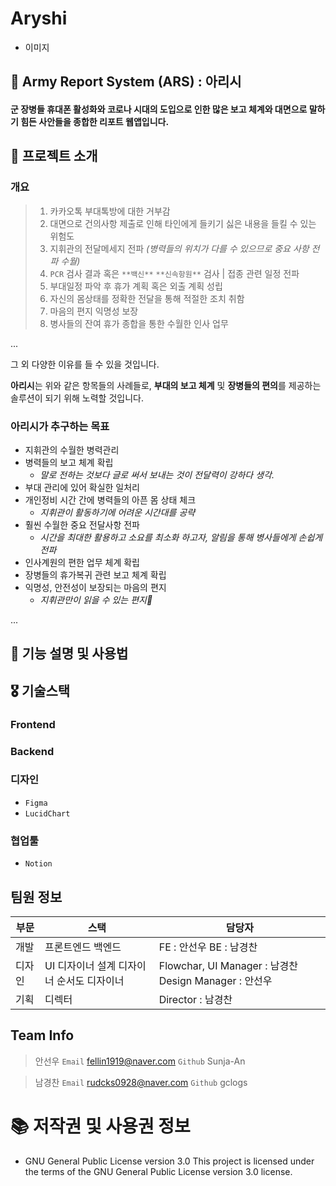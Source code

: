 # Aryshi
- 이미지

## 🧩 Army Report System (ARS) : 아리시
#### 군 장병들 휴대폰 활성화와 코로나 시대의 도입으로 인한 많은 보고 체계와 대면으로 말하기 힘든 사안들을 종합한 리포트 웹앱입니다.

## 🧸 프로젝트 소개

### 개요
> 1. 카카오톡 부대톡방에 대한 거부감
> 2. 대면으로 건의사항 제출로 인해 타인에게 들키기 싫은 내용을 들킬 수 있는 위험도
> 3. 지휘관의 전달메세지 전파 *(병력들의 위치가 다를 수 있으므로 중요 사항 전파 수월)*
> 4. `PCR` 검사 결과 혹은 `**백신**` `**신속항원**` 검사 | 접종 관련 일정 전파
> 5. 부대일정 파악 후 휴가 계획 혹은 외출 계획 성립
> 6. 자신의 몸상태를 정확한 전달을 통해 적절한 조치 취함
> 7. 마음의 편지 익명성 보장
> 8. 병사들의 잔여 휴가 종합을 통한 수월한 인사 업무

...

그 외 다양한 이유를 들 수 있을 것입니다.

**아리시**는 위와 같은 항목들의 사례들로, **부대의 보고 체계** 및 **장병들의 편의**를 제공하는 솔루션이 되기 위해 노력할 것입니다.

### 아리시가 추구하는 목표
- 지휘관의 수월한 병력관리
- 병력들의 보고 체계 확립
    - *말로 전하는 것보다 글로 써서 보내는 것이 전달력이 강하다 생각.*
- 부대 관리에 있어 확실한 일처리
- 개인정비 시간 간에 병력들의 아픈 몸 상태 체크
    - *지휘관이 활동하기에 어려운 시간대를 공략*
- 훨씬 수월한 중요 전달사항 전파
    - *시간을 최대한 활용하고 소요를 최소화 하고자, 알림을 통해 병사들에게 손쉽게 전파*
- 인사계원의 편한 업무 체계 확립
- 장병들의 휴가복귀 관련 보고 체계 확립
- 익명성, 안전성이 보장되는 마음의 편지
    - *지휘관만이 읽을 수 있는 편지👀*

...

## 🐣 기능 설명 및 사용법

## 🎖️ 기술스택 

### Frontend


### Backend

### 디자인

- `Figma`
- `LucidChart`

### 협업툴

- `Notion`

## 팀원 정보

| 부문 | 스택 | 담당자 |
| --- | --- | --- |
| 개발 | 프론트엔드 백엔드 | FE : 안선우  BE : 남경찬 |
| 디자인 | UI 디자이너 설계 디자이너 순서도 디자이너 | Flowchar, UI Manager : 남경찬 Design Manager : 안선우  |
| 기획 | 디렉터  | Director : 남경찬 |

## Team Info

> 안선우
`Email` fellin1919@naver.com
`Github` Sunja-An
> 

> 남경찬 
`Email` rudcks0928@naver.com
`Github` gclogs
>

# 📚 저작권 및 사용권 정보
- GNU General Public License version 3.0 This project is licensed under the terms of the GNU General Public License version 3.0 license.
